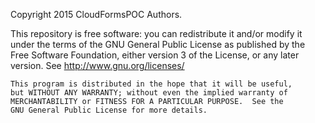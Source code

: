 Copyright 2015 CloudFormsPOC Authors.

This repository is free software: you can redistribute it and/or modify it under the terms of the GNU General Public License as published by the Free Software Foundation, either version 3 of the License, or any later version. See <http://www.gnu.org/licenses/>

    This program is distributed in the hope that it will be useful,
    but WITHOUT ANY WARRANTY; without even the implied warranty of
    MERCHANTABILITY or FITNESS FOR A PARTICULAR PURPOSE.  See the
    GNU General Public License for more details.
